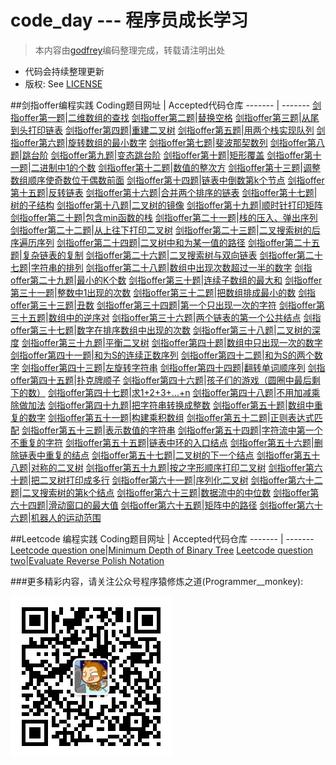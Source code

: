 # code_day --- 程序员成长学习

> 本内容由[godfrey](https://github.com/gaobaoru/code_day)编码整理完成，转载请注明出处

* 代码会持续整理更新
* 版权:  See [LICENSE](https://github.com/gaobaoru/code_day/blob/master/LICENSE)

##剑指offer编程实践
Coding题目网址 | Accepted代码仓库
------- | -------
[剑指offer第一题](https://www.nowcoder.com/practice/abc3fe2ce8e146608e868a70efebf62e?tpId=13&tqId=11154&tPage=1&rp=1&ru=/ta/coding-interviews&qru=/ta/coding-interviews/question-ranking)|[二维数组的查找](https://github.com/gaobaoru/code_day/blob/master/jianzhi-offer/%E5%89%911-%E4%BA%8C%E7%BB%B4%E6%95%B0%E7%BB%84%E4%B8%AD%E7%9A%84%E6%9F%A5%E6%89%BE.txt)
[剑指offer第二题](https://www.nowcoder.com/practice/4060ac7e3e404ad1a894ef3e17650423?tpId=13&tqId=11155&tPage=1&rp=1&ru=/ta/coding-interviews&qru=/ta/coding-interviews/question-ranking)|[替换空格](https://github.com/gaobaoru/code_day/blob/master/jianzhi-offer/%E5%89%912-%E6%9B%BF%E6%8D%A2%E7%A9%BA%E6%A0%BC.txt)
[剑指offer第三题](https://www.nowcoder.com/practice/d0267f7f55b3412ba93bd35cfa8e8035?tpId=13&tqId=11156&tPage=1&rp=1&ru=/ta/coding-interviews&qru=/ta/coding-interviews/question-ranking)|[从尾到头打印链表](https://github.com/gaobaoru/code_day/blob/master/jianzhi-offer/%E5%89%913-%E4%BB%8E%E5%B0%BE%E5%88%B0%E5%A4%B4%E6%89%93%E5%8D%B0%E9%93%BE%E8%A1%A8)
[剑指offer第四题](https://www.nowcoder.com/practice/8a19cbe657394eeaac2f6ea9b0f6fcf6?tpId=13&tqId=11157&tPage=1&rp=1&ru=%2Fta%2Fcoding-interviews&qru=%2Fta%2Fcoding-interviews%2Fquestion-ranking)|[重建二叉树](https://github.com/gaobaoru/code_day/blob/master/jianzhi-offer/%E5%89%914-%E9%87%8D%E5%BB%BA%E4%BA%8C%E5%8F%89%E6%A0%91)
[剑指offer第五题](https://www.nowcoder.com/practice/54275ddae22f475981afa2244dd448c6?tpId=13&tqId=11158&tPage=1&rp=1&ru=%2Fta%2Fcoding-interviews&qru=%2Fta%2Fcoding-interviews%2Fquestion-ranking)|[用两个栈实现队列](https://github.com/gaobaoru/code_day/blob/master/jianzhi-offer/%E5%89%915-%E7%94%A8%E4%B8%A4%E4%B8%AA%E6%A0%88%E5%AE%9E%E7%8E%B0%E9%98%9F%E5%88%97.cpp)
[剑指offer第六题](https://www.nowcoder.com/practice/9f3231a991af4f55b95579b44b7a01ba?tpId=13&tqId=11159&tPage=1&rp=1&ru=%2Fta%2Fcoding-interviews&qru=%2Fta%2Fcoding-interviews%2Fquestion-ranking)|[旋转数组的最小数字](https://github.com/gaobaoru/code_day/blob/master/jianzhi-offer/%E5%89%916-%E6%97%8B%E8%BD%AC%E6%95%B0%E7%BB%84%E7%9A%84%E6%9C%80%E5%B0%8F%E6%95%B0%E5%AD%97)
[剑指offer第七题](https://www.nowcoder.com/practice/c6c7742f5ba7442aada113136ddea0c3?tpId=13&tqId=11160&tPage=1&rp=1&ru=%2Fta%2Fcoding-interviews&qru=%2Fta%2Fcoding-interviews%2Fquestion-ranking)|[斐波那契数列](https://github.com/gaobaoru/code_day/blob/master/jianzhi-offer/%E5%89%917-%E6%96%90%E6%B3%A2%E9%82%A3%E5%A5%91%E6%95%B0%E5%88%97)
[剑指offer第八题](https://www.nowcoder.com/practice/8c82a5b80378478f9484d87d1c5f12a4?tpId=13&tqId=11161&tPage=1&rp=1&ru=%2Fta%2Fcoding-interviews&qru=%2Fta%2Fcoding-interviews%2Fquestion-ranking)|[跳台阶](https://github.com/gaobaoru/code_day/blob/master/jianzhi-offer/%E5%89%918-%E8%B7%B3%E5%8F%B0%E9%98%B6)
[剑指offer第九题](https://www.nowcoder.com/practice/22243d016f6b47f2a6928b4313c85387?tpId=13&tqId=11162&tPage=1&rp=1&ru=%2Fta%2Fcoding-interviews&qru=%2Fta%2Fcoding-interviews%2Fquestion-ranking)|[变态跳台阶](https://github.com/gaobaoru/code_day/blob/master/jianzhi-offer/%E5%89%919-%E5%8F%98%E6%80%81%E8%B7%B3%E5%8F%B0%E9%98%B6)
[剑指offer第十题](https://www.nowcoder.com/practice/72a5a919508a4251859fb2cfb987a0e6?tpId=13&tqId=11163&tPage=1&rp=1&ru=%2Fta%2Fcoding-interviews&qru=%2Fta%2Fcoding-interviews%2Fquestion-ranking)|[矩形覆盖](https://github.com/gaobaoru/code_day/blob/master/jianzhi-offer/%E5%89%9110-%E7%9F%A9%E5%BD%A2%E8%A6%86%E7%9B%96)
[剑指offer第十一题](https://www.nowcoder.com/practice/8ee967e43c2c4ec193b040ea7fbb10b8?tpId=13&tqId=11164&tPage=1&rp=1&ru=/ta/coding-interviews&qru=/ta/coding-interviews/question-ranking)|[二进制中1的个数](https://github.com/gaobaoru/code_day/blob/master/jianzhi-offer/%E5%89%9111-%E4%BA%8C%E8%BF%9B%E5%88%B6%E4%B8%AD1%E7%9A%84%E4%B8%AA%E6%95%B0)
[剑指offer第十二题](https://www.nowcoder.com/practice/1a834e5e3e1a4b7ba251417554e07c00?tpId=13&tqId=11165&tPage=1&rp=1&ru=%2Fta%2Fcoding-interviews&qru=%2Fta%2Fcoding-interviews%2Fquestion-ranking)|[数值的整次方](https://github.com/gaobaoru/code_day/blob/master/jianzhi-offer/%E5%89%9112-%E6%95%B0%E5%80%BC%E7%9A%84%E6%95%B4%E6%95%B0%E6%AC%A1%E6%96%B9)
[剑指offer第十三题](https://www.nowcoder.com/practice/beb5aa231adc45b2a5dcc5b62c93f593?tpId=13&tqId=11166&tPage=1&rp=1&ru=%2Fta%2Fcoding-interviews&qru=%2Fta%2Fcoding-interviews%2Fquestion-ranking)|[调整数组顺序使奇数位于偶数前面](https://github.com/gaobaoru/code_day/blob/master/jianzhi-offer/%E5%89%9113-%E8%B0%83%E6%95%B4%E6%95%B0%E7%BB%84%E9%A1%BA%E5%BA%8F.cpp)
[剑指offer第十四题](https://www.nowcoder.com/practice/529d3ae5a407492994ad2a246518148a?tpId=13&tqId=11167&tPage=1&rp=1&ru=%2Fta%2Fcoding-interviews&qru=%2Fta%2Fcoding-interviews%2Fquestion-ranking)|[链表中倒数第k个节点](https://github.com/gaobaoru/code_day/blob/master/jianzhi-offer/%E5%89%9114-%E9%93%BE%E8%A1%A8%E4%B8%AD%E5%80%92%E6%95%B0%E7%AC%ACk%E4%B8%AA%E7%BB%93%E7%82%B9)
[剑指offer第十五题](https://www.nowcoder.com/practice/75e878df47f24fdc9dc3e400ec6058ca?tpId=13&tqId=11168&tPage=1&rp=1&ru=%2Fta%2Fcoding-interviews&qru=%2Fta%2Fcoding-interviews%2Fquestion-ranking)|[反转链表](https://github.com/gaobaoru/code_day/blob/master/jianzhi-offer/%E5%89%9115-%E5%8F%8D%E8%BD%AC%E9%93%BE%E8%A1%A8)
[剑指offer第十六题](https://www.nowcoder.com/practice/d8b6b4358f774294a89de2a6ac4d9337?tpId=13&tqId=11169&tPage=1&rp=1&ru=%2Fta%2Fcoding-interviews&qru=%2Fta%2Fcoding-interviews%2Fquestion-ranking)|[合并两个排序的链表](https://github.com/gaobaoru/code_day/blob/master/jianzhi-offer/%E5%89%9116-%E5%90%88%E5%B9%B6%E4%B8%A4%E4%B8%AA%E6%8E%92%E5%BA%8F%E7%9A%84%E9%93%BE%E8%A1%A8)
[剑指offer第十七题](https://www.nowcoder.com/practice/6e196c44c7004d15b1610b9afca8bd88?tpId=13&tqId=11170&tPage=1&rp=1&ru=%2Fta%2Fcoding-interviews&qru=%2Fta%2Fcoding-interviews%2Fquestion-ranking)|[树的子结构](https://github.com/gaobaoru/code_day/blob/master/jianzhi-offer/%E5%89%9117-%E6%A0%91%E7%9A%84%E5%AD%90%E7%BB%93%E6%9E%84)
[剑指offer第十八题](https://www.nowcoder.com/practice/564f4c26aa584921bc75623e48ca3011?tpId=13&tqId=11171&tPage=1&rp=1&ru=%2Fta%2Fcoding-interviews&qru=%2Fta%2Fcoding-interviews%2Fquestion-ranking)|[二叉树的镜像](https://github.com/gaobaoru/code_day/blob/master/jianzhi-offer/%E5%89%9118-%E4%BA%8C%E5%8F%89%E6%A0%91%E7%9A%84%E9%95%9C%E5%83%8F)
[剑指offer第十九题](https://www.nowcoder.com/practice/9b4c81a02cd34f76be2659fa0d54342a?tpId=13&tqId=11172&tPage=1&rp=1&ru=%2Fta%2Fcoding-interviews&qru=%2Fta%2Fcoding-interviews%2Fquestion-ranking)|[顺时针打印矩阵](https://github.com/gaobaoru/code_day/blob/master/jianzhi-offer/%E5%89%9119-%E9%A1%BA%E6%97%B6%E9%92%88%E6%89%93%E5%8D%B0%E7%9F%A9%E9%98%B5)
[剑指offer第二十题](https://www.nowcoder.com/practice/4c776177d2c04c2494f2555c9fcc1e49?tpId=13&tqId=11173&tPage=1&rp=1&ru=%2Fta%2Fcoding-interviews&qru=%2Fta%2Fcoding-interviews%2Fquestion-ranking)|[包含min函数的栈](https://github.com/gaobaoru/code_day/blob/master/jianzhi-offer/%E5%89%9120-%E5%8C%85%E5%90%ABmin%E5%87%BD%E6%95%B0%E7%9A%84%E6%A0%88)
[剑指offer第二十一题](https://www.nowcoder.com/practice/d77d11405cc7470d82554cb392585106?tpId=13&tqId=11174&tPage=2&rp=1&ru=%2Fta%2Fcoding-interviews&qru=%2Fta%2Fcoding-interviews%2Fquestion-ranking)|[栈的压入、弹出序列](https://github.com/gaobaoru/code_day/blob/master/jianzhi-offer/%E5%89%9121-%E6%A0%88%E7%9A%84%E5%8E%8B%E5%85%A5%E3%80%81%E5%BC%B9%E5%87%BA%E5%BA%8F%E5%88%97)
[剑指offer第二十二题](https://www.nowcoder.com/practice/7fe2212963db4790b57431d9ed259701?tpId=13&tqId=11175&tPage=2&rp=1&ru=%2Fta%2Fcoding-interviews&qru=%2Fta%2Fcoding-interviews%2Fquestion-ranking)|[从上往下打印二叉树](https://github.com/gaobaoru/code_day/blob/master/jianzhi-offer/%E5%89%9122-%E4%BB%8E%E4%B8%8A%E5%BE%80%E4%B8%8B%E6%89%93%E5%8D%B0%E4%BA%8C%E5%8F%89%E6%A0%91)
[剑指offer第二十三题](https://www.nowcoder.com/practice/a861533d45854474ac791d90e447bafd?tpId=13&tqId=11176&tPage=2&rp=1&ru=%2Fta%2Fcoding-interviews&qru=%2Fta%2Fcoding-interviews%2Fquestion-ranking)|[二叉搜索树的后序遍历序列](https://github.com/gaobaoru/code_day/blob/master/jianzhi-offer/%E5%89%9123-%E4%BA%8C%E5%8F%89%E6%90%9C%E7%B4%A2%E6%A0%91%E7%9A%84%E5%90%8E%E5%BA%8F%E9%81%8D%E5%8E%86%E5%BA%8F%E5%88%97)
[剑指offer第二十四题](https://www.nowcoder.com/practice/b736e784e3e34731af99065031301bca?tpId=13&tqId=11177&tPage=2&rp=1&ru=%2Fta%2Fcoding-interviews&qru=%2Fta%2Fcoding-interviews%2Fquestion-ranking)|[二叉树中和为某一值的路径](https://github.com/gaobaoru/code_day/blob/master/jianzhi-offer/%E5%89%9124-%E4%BA%8C%E5%8F%89%E6%A0%91%E4%B8%AD%E5%92%8C%E4%B8%BA%E6%9F%90%E4%B8%80%E5%80%BC%E7%9A%84%E8%B7%AF%E5%BE%84)
[剑指offer第二十五题](https://www.nowcoder.com/practice/f836b2c43afc4b35ad6adc41ec941dba?tpId=13&tqId=11178&tPage=2&rp=1&ru=%2Fta%2Fcoding-interviews&qru=%2Fta%2Fcoding-interviews%2Fquestion-ranking)|[复杂链表的复制](https://github.com/gaobaoru/code_day/blob/master/jianzhi-offer/%E5%89%9125-%E5%A4%8D%E6%9D%82%E9%93%BE%E8%A1%A8%E7%9A%84%E5%A4%8D%E5%88%B6)
[剑指offer第二十六题](https://www.nowcoder.com/practice/947f6eb80d944a84850b0538bf0ec3a5?tpId=13&tqId=11179&tPage=2&rp=1&ru=%2Fta%2Fcoding-interviews&qru=%2Fta%2Fcoding-interviews%2Fquestion-ranking)|[二叉搜索树与双向链表](https://github.com/gaobaoru/code_day/blob/master/jianzhi-offer/%E5%89%9126-%E4%BA%8C%E5%8F%89%E6%90%9C%E7%B4%A2%E6%A0%91%E4%B8%8E%E5%8F%8C%E5%90%91%E9%93%BE%E8%A1%A8)
[剑指offer第二十七题](https://www.nowcoder.com/practice/fe6b651b66ae47d7acce78ffdd9a96c7?tpId=13&tqId=11180&tPage=2&rp=1&ru=%2Fta%2Fcoding-interviews&qru=%2Fta%2Fcoding-interviews%2Fquestion-ranking)|[字符串的排列](https://github.com/gaobaoru/code_day/blob/master/jianzhi-offer/%E5%89%9127-%E5%AD%97%E7%AC%A6%E4%B8%B2%E7%9A%84%E6%8E%92%E5%88%97)
[剑指offer第二十八题](https://www.nowcoder.com/practice/e8a1b01a2df14cb2b228b30ee6a92163?tpId=13&tqId=11181&tPage=2&rp=1&ru=%2Fta%2Fcoding-interviews&qru=%2Fta%2Fcoding-interviews%2Fquestion-ranking)|[数组中出现次数超过一半的数字](https://github.com/gaobaoru/code_day/blob/master/jianzhi-offer/%E5%89%9128-%E6%95%B0%E7%BB%84%E4%B8%AD%E5%87%BA%E7%8E%B0%E6%AC%A1%E6%95%B0%E8%B6%85%E8%BF%87%E4%B8%80%E5%8D%8A%E7%9A%84%E6%95%B0%E5%AD%97)
[剑指offer第二十九题](https://www.nowcoder.com/practice/6a296eb82cf844ca8539b57c23e6e9bf?tpId=13&tqId=11182&tPage=2&rp=1&ru=%2Fta%2Fcoding-interviews&qru=%2Fta%2Fcoding-interviews%2Fquestion-ranking)|[最小的K个数](https://github.com/gaobaoru/code_day/blob/master/jianzhi-offer/%E5%89%9129-%E6%9C%80%E5%B0%8F%E7%9A%84K%E4%B8%AA%E6%95%B0)
[剑指offer第三十题](https://www.nowcoder.com/practice/459bd355da1549fa8a49e350bf3df484?tpId=13&tqId=11183&tPage=2&rp=2&ru=/ta/coding-interviews&qru=/ta/coding-interviews/question-ranking)|[连续子数组的最大和](https://github.com/gaobaoru/code_day/blob/master/jianzhi-offer/%E5%89%9130-%E8%BF%9E%E7%BB%AD%E5%AD%90%E6%95%B0%E7%BB%84%E7%9A%84%E6%9C%80%E5%A4%A7%E5%92%8C)
[剑指offer第三十一题](https://www.nowcoder.com/practice/bd7f978302044eee894445e244c7eee6?tpId=13&tqId=11184&tPage=2&rp=2&ru=/ta/coding-interviews&qru=/ta/coding-interviews/question-ranking)|[整数中1出现的次数](https://github.com/gaobaoru/code_day/blob/master/jianzhi-offer/%E5%89%9131-%E6%95%B4%E6%95%B0%E4%B8%AD1%E5%87%BA%E7%8E%B0%E7%9A%84%E6%AC%A1%E6%95%B0%EF%BC%88%E4%BB%8E1%E5%88%B0n%E6%95%B4%E6%95%B0%E4%B8%AD1%E5%87%BA%E7%8E%B0%E7%9A%84%E6%AC%A1%E6%95%B0%EF%BC%89)
[剑指offer第三十二题](https://www.nowcoder.com/practice/8fecd3f8ba334add803bf2a06af1b993?tpId=13&tqId=11185&tPage=2&rp=2&ru=%2Fta%2Fcoding-interviews&qru=%2Fta%2Fcoding-interviews%2Fquestion-ranking)|[把数组排成最小的数](https://github.com/gaobaoru/code_day/blob/master/jianzhi-offer/%E5%89%9132-%E6%8A%8A%E6%95%B0%E7%BB%84%E6%8E%92%E6%88%90%E6%9C%80%E5%B0%8F%E7%9A%84%E6%95%B0)
[剑指offer第三十三题](https://www.nowcoder.com/practice/6aa9e04fc3794f68acf8778237ba065b?tpId=13&tqId=11186&tPage=2&rp=2&ru=%2Fta%2Fcoding-interviews&qru=%2Fta%2Fcoding-interviews%2Fquestion-ranking)|[丑数](https://github.com/gaobaoru/code_day/blob/master/jianzhi-offer/%E5%89%9133-%E4%B8%91%E6%95%B0)
[剑指offer第三十四题](https://www.nowcoder.com/practice/1c82e8cf713b4bbeb2a5b31cf5b0417c?tpId=13&tqId=11187&tPage=2&rp=2&ru=%2Fta%2Fcoding-interviews&qru=%2Fta%2Fcoding-interviews%2Fquestion-ranking)|[第一个只出现一次的字符](https://github.com/gaobaoru/code_day/blob/master/jianzhi-offer/%E5%89%9134-%E7%AC%AC%E4%B8%80%E4%B8%AA%E5%8F%AA%E5%87%BA%E7%8E%B0%E4%B8%80%E6%AC%A1%E7%9A%84%E5%AD%97%E7%AC%A6)
[剑指offer第三十五题](https://www.nowcoder.com/practice/96bd6684e04a44eb80e6a68efc0ec6c5?tpId=13&tqId=11188&tPage=2&rp=2&ru=%2Fta%2Fcoding-interviews&qru=%2Fta%2Fcoding-interviews%2Fquestion-ranking)|[数组中的逆序对](https://github.com/gaobaoru/code_day/blob/master/jianzhi-offer/%E5%89%9135-%E6%95%B0%E7%BB%84%E4%B8%AD%E7%9A%84%E9%80%86%E5%BA%8F%E5%AF%B9)
[剑指offer第三十六题](https://www.nowcoder.com/practice/6ab1d9a29e88450685099d45c9e31e46?tpId=13&tqId=11189&tPage=2&rp=2&ru=%2Fta%2Fcoding-interviews&qru=%2Fta%2Fcoding-interviews%2Fquestion-ranking)|[两个链表的第一个公共结点](https://github.com/gaobaaoru/code_day/blob/master/jianzhi-offer/剑36-两个链表的第一个公共结点)
[剑指offer第三十七题](https://www.nowcoder.com/practice/70610bf967994b22bb1c26f9ae901fa2?tpId=13&tqId=11190&tPage=2&rp=2&ru=%2Fta%2Fcoding-interviews&qru=%2Fta%2Fcoding-interviews%2Fquestion-ranking)|[数字在排序数组中出现的次数](https://github.com/gaobaoru/code_day/blob/master/jianzhi-offer/%E5%89%9137-%E6%95%B0%E5%AD%97%E5%9C%A8%E6%8E%92%E5%BA%8F%E6%95%B0%E7%BB%84%E4%B8%AD%E5%87%BA%E7%8E%B0%E7%9A%84%E6%AC%A1%E6%95%B0)
[剑指offer第三十八题](https://www.nowcoder.com/practice/435fb86331474282a3499955f0a41e8b?tpId=13&tqId=11191&tPage=2&rp=2&ru=%2Fta%2Fcoding-interviews&qru=%2Fta%2Fcoding-interviews%2Fquestion-ranking)|[二叉树的深度](https://github.com/gaobaoru/code_day/blob/master/jianzhi-offer/%E5%89%9138-%E4%BA%8C%E5%8F%89%E6%A0%91%E7%9A%84%E6%B7%B1%E5%BA%A6)
[剑指offer第三十九题](https://www.nowcoder.com/practice/8b3b95850edb4115918ecebdf1b4d222?tpId=13&tqId=11192&tPage=2&rp=2&ru=%2Fta%2Fcoding-interviews&qru=%2Fta%2Fcoding-interviews%2Fquestion-ranking)|[平衡二叉树](https://github.com/gaobaoru/code_day/blob/master/jianzhi-offer/%E5%89%9139-%E5%B9%B3%E8%A1%A1%E4%BA%8C%E5%8F%89%E6%A0%91)
[剑指offer第四十题](https://www.nowcoder.com/practice/e02fdb54d7524710a7d664d082bb7811?tpId=13&tqId=11193&tPage=2&rp=2&ru=%2Fta%2Fcoding-interviews&qru=%2Fta%2Fcoding-interviews%2Fquestion-ranking)|[数组中只出现一次的数字](https://github.com/gaobaoru/code_day/blob/master/jianzhi-offer/%E5%89%9140-%E6%95%B0%E7%BB%84%E4%B8%AD%E5%8F%AA%E5%87%BA%E7%8E%B0%E4%B8%80%E6%AC%A1%E7%9A%84%E6%95%B0%E5%AD%97)
[剑指offer第四十一题](https://www.nowcoder.com/practice/c451a3fd84b64cb19485dad758a55ebe?tpId=13&tqId=11194&tPage=3&rp=2&ru=%2Fta%2Fcoding-interviews&qru=%2Fta%2Fcoding-interviews%2Fquestion-ranking)|[和为S的连续正数序列](https://github.com/gaobaoru/code_day/blob/master/jianzhi-offer/%E5%89%9142-%E5%92%8C%E4%B8%BAS%E7%9A%84%E8%BF%9E%E7%BB%AD%E6%AD%A3%E6%95%B0%E5%BA%8F%E5%88%97)
[剑指offer第四十二题](https://www.nowcoder.com/practice/390da4f7a00f44bea7c2f3d19491311b?tpId=13&tqId=11195&tPage=3&rp=2&ru=%2Fta%2Fcoding-interviews&qru=%2Fta%2Fcoding-interviews%2Fquestion-ranking)|[和为S的两个数字](https://github.com/gaobaoru/code_day/blob/master/jianzhi-offer/%E5%89%9141-%E5%92%8C%E4%B8%BAS%E7%9A%84%E4%B8%A4%E4%B8%AA%E6%95%B0%E5%AD%97)
[剑指offer第四十三题](https://www.nowcoder.com/practice/12d959b108cb42b1ab72cef4d36af5ec?tpId=13&tqId=11196&tPage=3&rp=2&ru=%2Fta%2Fcoding-interviews&qru=%2Fta%2Fcoding-interviews%2Fquestion-ranking)|[左旋转字符串](https://github.com/gaobaoru/code_day/blob/master/jianzhi-offer/%E5%89%9144-%E5%B7%A6%E6%97%8B%E8%BD%AC%E5%AD%97%E7%AC%A6%E4%B8%B2)
[剑指offer第四十四题](https://www.nowcoder.com/practice/3194a4f4cf814f63919d0790578d51f3?tpId=13&tqId=11197&tPage=3&rp=2&ru=%2Fta%2Fcoding-interviews&qru=%2Fta%2Fcoding-interviews%2Fquestion-ranking)|[翻转单词顺序列](https://github.com/gaobaoru/code_day/blob/master/jianzhi-offer/%E5%89%9143-%E7%BF%BB%E8%BD%AC%E5%8D%95%E8%AF%8D%E9%A1%BA%E5%BA%8F%E5%88%97)
[剑指offer第四十五题](https://www.nowcoder.com/practice/762836f4d43d43ca9deb273b3de8e1f4?tpId=13&tqId=11198&tPage=3&rp=2&ru=%2Fta%2Fcoding-interviews&qru=%2Fta%2Fcoding-interviews%2Fquestion-ranking)|[扑克牌顺子](https://github.com/gaobaoru/code_day/blob/master/jianzhi-offer/%E5%89%9145-%E6%89%91%E5%85%8B%E7%89%8C%E9%A1%BA%E5%AD%90)
[剑指offer第四十六题](https://www.nowcoder.com/practice/f78a359491e64a50bce2d89cff857eb6?tpId=13&tqId=11199&tPage=3&rp=2&ru=%2Fta%2Fcoding-interviews&qru=%2Fta%2Fcoding-interviews%2Fquestion-ranking)|[孩子们的游戏（圆圈中最后剩下的数）](https://github.com/gaobaoru/code_day/blob/master/jianzhi-offer/%E5%89%9146-%E5%AD%A9%E5%AD%90%E4%BB%AC%E7%9A%84%E6%B8%B8%E6%88%8F%28%E5%9C%86%E5%9C%88%E4%B8%AD%E6%9C%80%E5%90%8E%E5%89%A9%E4%B8%8B%E7%9A%84%E6%95%B0%29)
[剑指offer第四十七题](https://www.nowcoder.com/practice/7a0da8fc483247ff8800059e12d7caf1?tpId=13&tqId=11200&tPage=3&rp=2&ru=%2Fta%2Fcoding-interviews&qru=%2Fta%2Fcoding-interviews%2Fquestion-ranking)|[求1+2+3+...+n](https://github.com/gaobaoru/code_day/blob/master/jianzhi-offer/%E5%89%9147-%E4%B8%8D%E7%94%A8%E5%8A%A0%E5%87%8F%E4%B9%98%E9%99%A4%E5%81%9A%E5%8A%A0%E6%B3%95)
[剑指offer第四十八题](https://www.nowcoder.com/practice/59ac416b4b944300b617d4f7f111b215?tpId=13&tqId=11201&tPage=3&rp=2&ru=%2Fta%2Fcoding-interviews&qru=%2Fta%2Fcoding-interviews%2Fquestion-ranking)|[不用加减乘除做加法](https://github.com/gaobaoru/code_day/blob/master/jianzhi-offer/%E5%89%9147-%E4%B8%8D%E7%94%A8%E5%8A%A0%E5%87%8F%E4%B9%98%E9%99%A4%E5%81%9A%E5%8A%A0%E6%B3%95)
[剑指offer第四十九题](https://www.nowcoder.com/practice/1277c681251b4372bdef344468e4f26e?tpId=13&tqId=11202&tPage=3&rp=2&ru=%2Fta%2Fcoding-interviews&qru=%2Fta%2Fcoding-interviews%2Fquestion-ranking)|[把字符串转换成整数](https://github.com/gaobaoru/code_day/blob/master/jianzhi-offer/%E5%89%9148-%E6%8A%8A%E5%AD%97%E7%AC%A6%E4%B8%B2%E8%BD%AC%E6%8D%A2%E6%88%90%E6%95%B4%E6%95%B0)
[剑指offer第五十题](https://www.nowcoder.com/practice/623a5ac0ea5b4e5f95552655361ae0a8?tpId=13&tqId=11203&tPage=3&rp=2&ru=%2Fta%2Fcoding-interviews&qru=%2Fta%2Fcoding-interviews%2Fquestion-ranking)|[数组中重复的数字](https://github.com/gaobaoru/code_day/blob/master/jianzhi-offer/%E5%89%9151-%E6%95%B0%E7%BB%84%E4%B8%AD%E9%87%8D%E5%A4%8D%E7%9A%84%E6%95%B0%E5%AD%97)
[剑指offer第五十一题](https://www.nowcoder.com/practice/94a4d381a68b47b7a8bed86f2975db46?tpId=13&tqId=11204&tPage=3&rp=3&ru=/ta/coding-interviews&qru=/ta/coding-interviews/question-ranking)|[构建乘积数组](https://github.com/gaobaoru/code_day/blob/master/jianzhi-offer/%E5%89%9152-%E6%9E%84%E5%BB%BA%E4%B9%98%E7%A7%AF%E6%95%B0%E7%BB%84)
[剑指offer第五十二题](https://www.nowcoder.com/practice/45327ae22b7b413ea21df13ee7d6429c?tpId=13&tqId=11205&tPage=3&rp=3&ru=%2Fta%2Fcoding-interviews&qru=%2Fta%2Fcoding-interviews%2Fquestion-ranking)|[正则表达式匹配](https://github.com/gaobaoru/code_day/blob/master/jianzhi-offer/%E5%89%9153-%E6%AD%A3%E5%88%99%E8%A1%A8%E8%BE%BE%E5%BC%8F%E5%8C%B9%E9%85%8D)
[剑指offer第五十三题](https://www.nowcoder.com/practice/6f8c901d091949a5837e24bb82a731f2?tpId=13&tqId=11206&tPage=3&rp=3&ru=%2Fta%2Fcoding-interviews&qru=%2Fta%2Fcoding-interviews%2Fquestion-ranking)|[表示数值的字符串](https://github.com/gaobaoru/code_day/blob/master/jianzhi-offer/%E5%89%9154-%E8%A1%A8%E7%A4%BA%E6%95%B0%E5%80%BC%E7%9A%84%E5%AD%97%E7%AC%A6%E4%B8%B2)
[剑指offer第五十四题](https://www.nowcoder.com/practice/00de97733b8e4f97a3fb5c680ee10720?tpId=13&tqId=11207&tPage=3&rp=3&ru=%2Fta%2Fcoding-interviews&qru=%2Fta%2Fcoding-interviews%2Fquestion-ranking)|[字符流中第一个不重复的字符](https://github.com/gaobaoru/code_day/blob/master/jianzhi-offer/%E5%89%9155-%E5%AD%97%E7%AC%A6%E6%B5%81%E4%B8%AD%E7%AC%AC%E4%B8%80%E4%B8%AA%E4%B8%8D%E9%87%8D%E5%A4%8D%E7%9A%84%E5%AD%97%E7%AC%A6)
[剑指offer第五十五题](https://www.nowcoder.com/practice/253d2c59ec3e4bc68da16833f79a38e4?tpId=13&tqId=11208&tPage=3&rp=3&ru=%2Fta%2Fcoding-interviews&qru=%2Fta%2Fcoding-interviews%2Fquestion-ranking)|[链表中环的入口结点](https://github.com/gaobaoru/code_day/blob/master/jianzhi-offer/%E5%89%9156-%E9%93%BE%E8%A1%A8%E4%B8%AD%E7%8E%AF%E7%9A%84%E5%85%A5%E5%8F%A3%E7%BB%93%E7%82%B9)
[剑指offer第五十六题](https://www.nowcoder.com/practice/fc533c45b73a41b0b44ccba763f866ef?tpId=13&tqId=11209&tPage=3&rp=3&ru=%2Fta%2Fcoding-interviews&qru=%2Fta%2Fcoding-interviews%2Fquestion-ranking)|[删除链表中重复的结点](https://github.com/gaobaoru/code_day/blob/master/jianzhi-offer/%E5%89%9157-%E5%88%A0%E9%99%A4%E9%93%BE%E8%A1%A8%E4%B8%AD%E9%87%8D%E5%A4%8D%E7%9A%84%E7%BB%93%E7%82%B9)
[剑指offer第五十七题](https://www.nowcoder.com/practice/9023a0c988684a53960365b889ceaf5e?tpId=13&tqId=11210&tPage=3&rp=3&ru=%2Fta%2Fcoding-interviews&qru=%2Fta%2Fcoding-interviews%2Fquestion-ranking)|[二叉树的下一个结点](https://github.com/gaobaoru/code_day/blob/master/jianzhi-offer/%E5%89%9158-%E4%BA%8C%E5%8F%89%E6%A0%91%E7%9A%84%E4%B8%8B%E4%B8%80%E4%B8%AA%E7%BB%93%E7%82%B9)
[剑指offer第五十八题](https://www.nowcoder.com/practice/ff05d44dfdb04e1d83bdbdab320efbcb?tpId=13&tqId=11211&tPage=3&rp=3&ru=%2Fta%2Fcoding-interviews&qru=%2Fta%2Fcoding-interviews%2Fquestion-ranking)|[对称的二叉树](https://github.com/gaobaoru/code_day/blob/master/jianzhi-offer/%E5%89%9159-%E5%AF%B9%E7%A7%B0%E7%9A%84%E4%BA%8C%E5%8F%89%E6%A0%91)
[剑指offer第五十九题](https://www.nowcoder.com/practice/91b69814117f4e8097390d107d2efbe0?tpId=13&tqId=11212&tPage=3&rp=3&ru=%2Fta%2Fcoding-interviews&qru=%2Fta%2Fcoding-interviews%2Fquestion-ranking)|[按之字形顺序打印二叉树](https://github.com/gaobaoru/code_day/blob/master/jianzhi-offer/%E5%89%9160-%E6%8C%89%E4%B9%8B%E5%AD%97%E5%BD%A2%E9%A1%BA%E5%BA%8F%E6%89%93%E5%8D%B0%E4%BA%8C%E5%8F%89%E6%A0%91)
[剑指offer第六十题](https://www.nowcoder.com/practice/445c44d982d04483b04a54f298796288?tpId=13&tqId=11213&tPage=3&rp=3&ru=%2Fta%2Fcoding-interviews&qru=%2Fta%2Fcoding-interviews%2Fquestion-ranking)|[把二叉树打印成多行](https://github.com/gaobaoru/code_day/blob/master/jianzhi-offer/%E5%89%9161-%E6%8A%8A%E4%BA%8C%E5%8F%89%E6%A0%91%E6%89%93%E5%8D%B0%E6%88%90%E5%A4%9A%E8%A1%8C)
[剑指offer第六十一题](https://www.nowcoder.com/practice/cf7e25aa97c04cc1a68c8f040e71fb84?tpId=13&tqId=11214&tPage=4&rp=3&ru=%2Fta%2Fcoding-interviews&qru=%2Fta%2Fcoding-interviews%2Fquestion-ranking)|[序列化二叉树](https://github.com/gaobaoru/code_day/blob/master/jianzhi-offer/%E5%89%9162-%E5%BA%8F%E5%88%97%E5%8C%96%E4%BA%8C%E5%8F%89%E6%A0%91)
[剑指offer第六十二题](https://www.nowcoder.com/practice/ef068f602dde4d28aab2b210e859150a?tpId=13&tqId=11215&tPage=4&rp=3&ru=%2Fta%2Fcoding-interviews&qru=%2Fta%2Fcoding-interviews%2Fquestion-ranking)|[二叉搜索树的第k个结点](https://github.com/gaobaoru/code_day/blob/master/jianzhi-offer/%E5%89%9163-%E4%BA%8C%E5%8F%89%E6%90%9C%E7%B4%A2%E6%A0%91%E7%9A%84%E7%AC%ACk%E4%B8%AA%E7%BB%93%E7%82%B9)
[剑指offer第六十三题](https://www.nowcoder.com/practice/9be0172896bd43948f8a32fb954e1be1?tpId=13&tqId=11216&tPage=4&rp=3&ru=%2Fta%2Fcoding-interviews&qru=%2Fta%2Fcoding-interviews%2Fquestion-ranking)|[数据流中的中位数](https://github.com/gaobaoru/code_day/blob/master/jianzhi-offer/%E5%89%9164-%E6%95%B0%E6%8D%AE%E6%B5%81%E4%B8%AD%E7%9A%84%E4%B8%AD%E4%BD%8D%E6%95%B0)
[剑指offer第六十四题](https://www.nowcoder.com/practice/1624bc35a45c42c0bc17d17fa0cba788?tpId=13&tqId=11217&tPage=4&rp=3&ru=%2Fta%2Fcoding-interviews&qru=%2Fta%2Fcoding-interviews%2Fquestion-ranking)|[滑动窗口的最大值](https://github.com/gaobaoru/code_day/blob/master/jianzhi-offer/%E5%89%9165-%E6%BB%91%E5%8A%A8%E7%AA%97%E5%8F%A3%E7%9A%84%E6%9C%80%E5%A4%A7%E5%80%BC)
[剑指offer第六十五题](https://www.nowcoder.com/practice/c61c6999eecb4b8f88a98f66b273a3cc?tpId=13&tqId=11218&tPage=4&rp=3&ru=%2Fta%2Fcoding-interviews&qru=%2Fta%2Fcoding-interviews%2Fquestion-ranking)|[矩阵中的路径](https://github.com/gaobaoru/code_day/blob/master/jianzhi-offer/%E5%89%9166%20%E7%9F%A9%E9%98%B5%E4%B8%AD%E7%9A%84%E8%B7%AF%E5%BE%84.cpp)
[剑指offer第六十六题](https://www.nowcoder.com/practice/6e5207314b5241fb83f2329e89fdecc8?tpId=13&tqId=11219&tPage=4&rp=3&ru=%2Fta%2Fcoding-interviews&qru=%2Fta%2Fcoding-interviews%2Fquestion-ranking)|[机器人的运动范围](https://github.com/gaobaoru/code_day/blob/master/jianzhi-offer/%E5%89%9167%E6%9C%BA%E5%99%A8%E4%BA%BA%E7%9A%84%E8%BF%90%E5%8A%A8%E8%8C%83%E5%9B%B4.cpp)

##Leetcode 编程实践
Coding题目网址 | Accepted代码仓库
------- | -------
[Leetcode question one](https://www.nowcoder.com/practice/e08819cfdeb34985a8de9c4e6562e724?tpId=46&tqId=29030&tPage=1&rp=1&ru=/ta/leetcode&qru=/ta/leetcode/question-ranking)|[Minimum Depth of Binary Tree](https://github.com/gaobaoru/code_day/blob/master/leetcode/541minimum-depth-of-binary-tree)
[Leetcode question two](https://www.nowcoder.com/practice/22f9d7dd89374b6c8289e44237c70447?tpId=46&tqId=29031&tPage=1&rp=1&ru=/ta/leetcode&qru=/ta/leetcode/question-ranking)|[Evaluate Reverse Polish Notation](https://github.com/gaobaoru/code_day/blob/a6752875a6cd03b7c6f55d46d60c04e6b89710b3/leetcode/evaluate-reverse-polish-notation.cpp)

###更多精彩内容，请关注公众号程序猿修炼之道(Programmer__monkey):

![image](https://github.com/gaobaoru/code_day/blob/master/image/Programmer__monkey.jpg)
